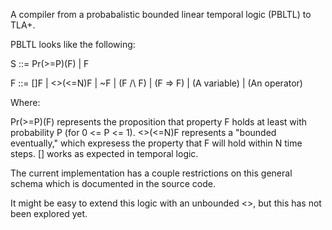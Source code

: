A compiler from a probabalistic bounded linear temporal logic (PBLTL) to TLA+.

PBLTL looks like the following:

S ::= Pr(>=P)(F) | F

F ::= []F | <>(<=N)F | ~F | (F /\ F) | (F => F) | (A variable) | (An operator)


Where:

Pr(>=P)(F) represents the proposition that property F holds at least with probability P (for 0 <= P <= 1).
<>(<=N)F represents a "bounded eventually," which expresess the property that F will hold within N time steps.
[] works as expected in temporal logic.

The current implementation has a couple restrictions on this general schema which is documented in the source code.

It might be easy to extend this logic with an unbounded <>, but this has not been explored yet.
